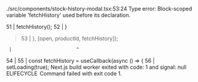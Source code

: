 ./src/components/stock-history-modal.tsx:53:24
Type error: Block-scoped variable 'fetchHistory' used before its declaration.

51 | fetchHistory();
52 | }

> 53 | }, [open, productId, fetchHistory]);

     |                        ^

54 |
55 | const fetchHistory = useCallback(async () => {
56 | setLoading(true);
Next.js build worker exited with code: 1 and signal: null
 ELIFECYCLE  Command failed with exit code 1.
